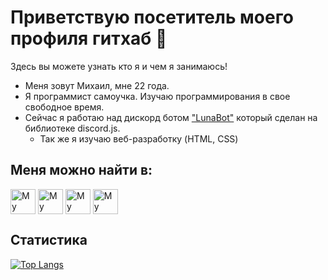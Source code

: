 # Приветствую посетитель моего профиля гитхаб :wave:
Здесь вы можете узнать кто я и чем я занимаюсь!

- Меня зовут Михаил, мне 22 года.
- Я программист самоучка. Изучаю программирования в свое свободное время.
- Сейчас я работаю над дискорд ботом ["LunaBot"](https://discord.gg/u6Ec7puDnj) который сделан на библиотеке discord.js.
  - Так же я изучаю веб-разработку (HTML, CSS) 

## Меня можно найти в:

[<img src="https://cdn.jsdelivr.net/npm/simple-icons@3.0.1/icons/discord.svg" height="40em" align="center" alt="My Discord" title="My Discord Server"/>](https://discord.gg/KacqeMr3Qp) [<img src="https://cdn.jsdelivr.net/npm/simple-icons@3.0.1/icons/reddit.svg" height="40em" align="center" alt="My Reddit" title="My Reddit Profile"/>](https://www.reddit.com/user/K1ng_Of_Queen) [<img src="https://cdn.jsdelivr.net/npm/simple-icons@3.0.1/icons/twitter.svg" height="40em" align="center" alt="My Twitter" title="My Twitter Profile"/>](https://twitter.com/k1ng_queen) [<img src="https://cdn.jsdelivr.net/npm/simple-icons@4.16.0/icons/github.svg" height="40em" align="center" alt="My Website" title="My Website"/>](https://s0m0g0nowo.github.io/LunaBot/)  

## Статистика
[![Top Langs](https://github-readme-stats.vercel.app/api/top-langs/?username=S0m0g0nOwO&layout=compact)](https://github.com/anuraghazra/github-readme-stats)
